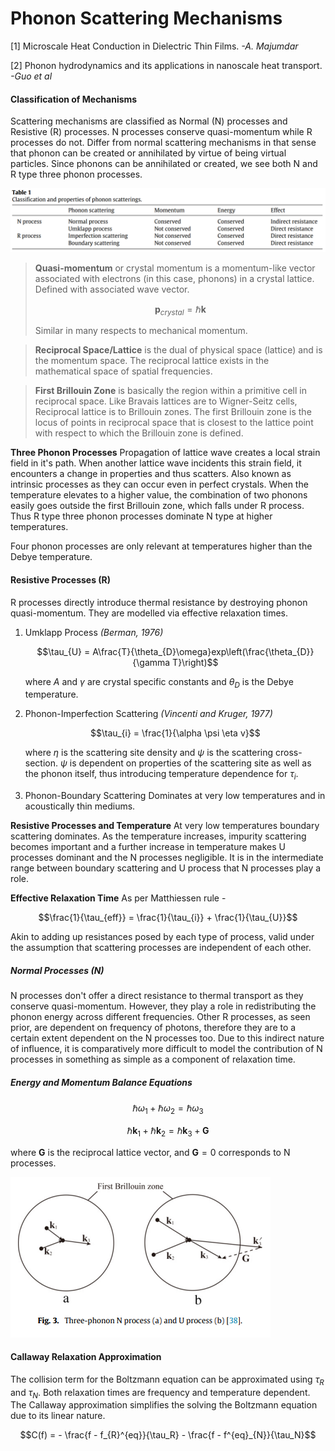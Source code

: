 # Phonon Scattering Mechanisms

[1] Microscale Heat Conduction in Dielectric Thin Films. *-A. Majumdar*

[2] Phonon hydrodynamics and its applications in nanoscale heat transport. *-Guo et al*

#### Classification of Mechanisms
Scattering mechanisms are classified as Normal (N) processes and Resistive (R) processes.
N processes conserve quasi-momentum while R processes do not. Differ from normal scattering mechanisms in that sense that phonon can be created or annihilated by virtue of being virtual particles.
Since phonons can be annihilated or created, we see both N and R type three phonon processes.

![Pasted image 20240919195226](./Images/Pasted%20image%2020240919195226.png)

> **Quasi-momentum** or crystal momentum is a momentum-like vector associated with electrons (in this case, phonons) in a crystal lattice. Defined with associated wave vector.
> 
> $$\mathbf{p}_{crystal} = \hbar \mathbf{k}$$
> 
> Similar in many respects to mechanical momentum.

> **Reciprocal Space/Lattice** is the dual of physical space (lattice) and is the momentum space. The reciprocal lattice exists in the mathematical space of spatial frequencies.


> **First Brillouin Zone** is basically the region within a primitive cell in reciprocal space. Like Bravais lattices are to Wigner-Seitz cells, Reciprocal lattice is to Brillouin zones.
> The first Brillouin zone is the locus of points in reciprocal space that is closest to the lattice point with respect to which the Brillouin zone is defined. 

**Three Phonon Processes**
Propagation of lattice wave creates a local strain field in it's path. When another lattice wave incidents this strain field, it encounters a change in properties and thus scatters. Also known as intrinsic processes as they can occur even in perfect crystals.
When the temperature elevates to a higher value, the combination of two phonons easily goes outside the first Brillouin zone, which falls under R process. Thus R type three phonon processes dominate N type at higher temperatures.

Four phonon processes are only relevant at temperatures higher than the Debye temperature.

#### Resistive Processes (R)
R processes directly introduce thermal resistance by destroying phonon quasi-momentum. They are modelled via effective relaxation times. 

1. Umklapp Process
   *(Berman, 1976)*
   
   $$\tau_{U} = A\frac{T}{\theta_{D}\omega}exp\left(\frac{\theta_{D}}{\gamma T}\right)$$

   where $A$ and $\gamma$ are crystal specific constants and $\theta_{D}$ is the Debye temperature.
   
3. Phonon-Imperfection Scattering
   *(Vincenti and Kruger, 1977)*
   
   $$\tau_{i} = \frac{1}{\alpha \psi \eta v}$$
   
   where $\eta$ is the scattering site density and $\psi$ is the scattering cross-section. $\psi$ is dependent on properties of the scattering site as well as the phonon itself, thus introducing temperature dependence for $\tau_i$.
   
5. Phonon-Boundary Scattering
   Dominates at very low temperatures and in acoustically thin mediums.

**Resistive Processes and Temperature**
At very low temperatures boundary scattering dominates. As the temperature increases, impurity scattering becomes important and a further increase in temperature makes U processes dominant and the N processes negligible. It is in the intermediate range between boundary scattering and U process that N processes play a role.

**Effective Relaxation Time**
As per Matthiessen rule -

$$\frac{1}{\tau_{eff}} = \frac{1}{\tau_{i}} + \frac{1}{\tau_{U}}$$

Akin to adding up resistances posed by each type of process, valid under the assumption that scattering processes are independent of each other.

##### Normal Processes (N)
N processes don't offer a direct resistance to thermal transport as they conserve quasi-momentum. However, they play a role in redistributing the phonon energy across different frequencies.
Other R processes, as seen prior, are dependent on frequency of photons, therefore they are to a certain extent dependent on the N processes too. Due to this indirect nature of influence, it is comparatively more difficult to model the contribution of N processes in something as simple as a component of relaxation time.

##### Energy and Momentum Balance Equations

$$\hbar \omega_{1} + \hbar \omega_{2} = \hbar \omega_{3} $$

$$\hbar \mathbf{k}_ {1} + \hbar \mathbf{k}_ {2} = \hbar \mathbf{k}_{3} + \mathbf{G}$$

where $\mathbf{G}$ is the reciprocal lattice vector, and $\mathbf{G} = 0$ corresponds to N processes.

![Pasted image 20240919233748](./Images/Pasted%20image%2020240919233748.png)

#### Callaway Relaxation Approximation
The collision term for the Boltzmann equation can be approximated using $\tau_{R}$ and $\tau_N$. Both relaxation times are frequency and temperature dependent. The Callaway approximation simplifies the solving the Boltzmann equation due to its linear nature.

$$C(f) = - \frac{f - f_{R}^{eq}}{\tau_R} - \frac{f - f^{eq}_{N}}{\tau_N}$$

